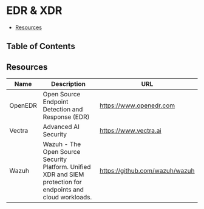 # EDR & XDR

- [Resources](#resources)

## Table of Contents

## Resources

| Name | Description | URL |
| --- | --- | --- |
| OpenEDR | Open Source Endpoint Detection and Response (EDR) | https://www.openedr.com |
| Vectra | Advanced AI Security | https://www.vectra.ai |
| Wazuh | Wazuh - The Open Source Security Platform. Unified XDR and SIEM protection for endpoints and cloud workloads. | https://github.com/wazuh/wazuh |
